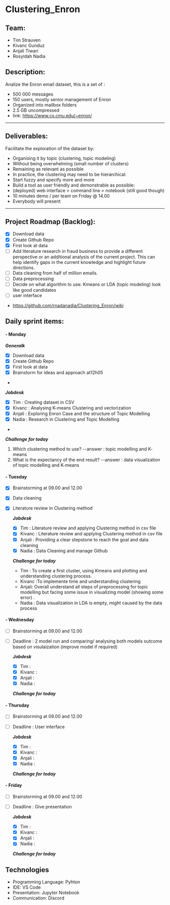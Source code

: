 # Clustering_Enron


## Team:
- Tim Strauven
- Kivanc Gunduz
- Anjali Tiwari
- Rosyidah Nadia

## Description:

Analize the Enron email dataset, this is a set of :
- 500 000 messages
- 150 users, mostly senior management of Enron
- Organized into mailbox folders
- 2.5 GB uncompressed
- link: https://www.cs.cmu.edu/~enron/
---
## Deliverables:

 Facilitate the exploration of the dataset by:
-  Organising it by topic (clustering, topic modeling)
- Without being overwhelming (small number of clusters)
- Remaining as relevant as possible
- In practice, the clustering may need to be hierarchical:
- Start fuzzy and specify more and more
- Build a tool as user friendly and demonstrable as possible:
- (deployed) web interface > command line > notebook (still good though)
- 10 minutes demo / per team on Friday @ 14.00
- Everybody will present
---

## Project Roadmap (Backlog):

- [X] Download data
- [X] Create Github Repo
- [X] First look at data
- [ ] Add literature research in fraud business to provide a different perspective or an additional analysis of the current project. This can help identify gaps in the current knowledge and highlight future directions. 
- [ ] Data cleaning from half of million emails. 
- [ ] Data preprocessing 
- [ ] Decide on what algorithm to use: Kmeans or LDA (topic modeling) look like good candidates
- [ ] user interface

 - https://github.com/rnadanadia/Clustering_Enron/wiki 
## Daily sprint items:

#### - Monday
   ***Generalk***
   - [X] Download data
   - [X] Create Github Repo
   - [X] First look at data
   - [X] Brainstorm for ideas and approach at12h05
   - 
   ***Jobdesk***
   - [X] Tim : Creating dataset in CSV 
   - [X] Kivanc : Analysing K-means Clustering and vectorization
   - [X] Anjali : Exploring Enron Case and the structure of Topic Modelling 
   - [X] Nadia : Research in Clustering and Topic Modelling
   - 
   ***Challenge for today***
   1. Which clustering method to use? --answer : topic modelling and K- means 
   2. What is the expectancy of the end result? --answer :  data visualization of topic modelling and K-means 
   
#### - Tuesday
- [X] Brainstorming at 09.00 and 12.00
- [X] Data cleaning
- [X] Literature review in Clustering method


     ***Jobdesk***
     - [X] Tim : Literature review and applying Clustering method in csv file
     - [X] Kivanc : Literature review and applying Clustering method in csv file
     - [X] Anjali : Providing a clear stepstone to reach the goal and data cleaning
     - [X] Nadia : Data Cleaning and manage Github
   
     ***Challenge for today***
    - Tim :  To create a first cluster, using Kmeans and plotting and understanding clustering process. 
    - Kivanc :To implemente time and understanding clustering
    - Anjali: Overall understand all steps of preprocessing for topic modelling but facing some issue in  visualizing  model (showing some error) .
    - Nadia : Data visualization in LDA is empty, might caused by the data process
    
#### - Wednesday
- [ ] Brainstorming at 09.00 and 12.00
- [ ] Deadline : 2 model run  and comparing/ analysing both models outcome based on visulaization (improve model if required)

     ***Jobdesk***
     - [X] Tim : 
     - [X] Kivanc : 
     - [X] Anjali : 
     - [X] Nadia : 
   
     ***Challenge for today***

#### - Thursday
- [ ] Brainstorming at 09.00 and 12.00
- [ ] Deadline : User interface 

     ***Jobdesk***
     - [X] Tim : 
     - [X] Kivanc : 
     - [X] Anjali : 
     - [X] Nadia : 
   
     ***Challenge for today***
    
    
#### - Friday
- [ ] Brainstorming at 09.00 and 12.00
- [ ] Deadline : Give presentation 

     ***Jobdesk***
     - [X] Tim : 
     - [X] Kivanc : 
     - [X] Anjali : 
     - [X] Nadia : 
   
     ***Challenge for today***
    
    
## Technologies

- Programming Language: Pyhton
- IDE: VS Code
- Presentation: Jupyter Notebook
- Communication: Discord
